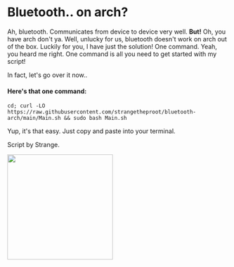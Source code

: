 # Bluetooth.. on arch?
Ah, bluetooth. Communicates from device to device very well. **But!** Oh, you have arch don't ya.
Well, unlucky for us, bluetooth doesn't work on arch out of the box. 
Luckily for you, I have just the solution!
One command. Yeah, you heard me right. One command is all you need to get started with my script!

In fact, let's go over it now..


#### Here's that one command:

``````
cd; curl -LO https://raw.githubusercontent.com/strangetheproot/bluetooth-arch/main/Main.sh && sudo bash Main.sh
``````

Yup, it's that easy. Just copy and paste into your terminal.

Script by Strange.

<img src=https://raw.githubusercontent.com/strangetheproot/bluetooth-arch/main/image/IMG_8834.jpeg width=240 height=240>

